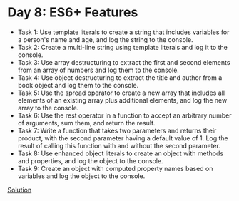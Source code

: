 # Day 8: ES6+ Features

* Task 1: Use template literals to create a string that includes variables for a person's name and age, and log the string to the console.
* Task 2: Create a multi-line string using template literals and log it to the console.
* Task 3: Use array destructuring to extract the first and second elements from an array of numbers and log them to the console.
* Task 4: Use object destructuring to extract the title and author from a book object and log them to the console.
* Task 5: Use the spread operator to create a new array that includes all elements of an existing array plus additional elements, and log the new array to the console.
* Task 6: Use the rest operator in a function to accept an arbitrary number of arguments, sum them, and return the result.
* Task 7: Write a function that takes two parameters and returns their product, with the second parameter having a default value of 1. Log the result of calling this function with and without the second parameter.
* Task 8: Use enhanced object literals to create an object with methods and properties, and log the object to the console.
* Task 9: Create an object with computed property names based on variables and log the object to the console.


[Solution](./Day_8_Solution.js)